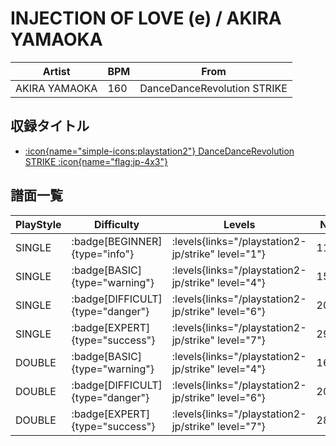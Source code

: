 # INJECTION OF LOVE (e) / AKIRA YAMAOKA

|Artist|BPM|From|
|------|---|----|
|AKIRA YAMAOKA|160|DanceDanceRevolution STRIKE|

## 収録タイトル

- [:icon{name="simple-icons:playstation2"} DanceDanceRevolution STRIKE :icon{name="flag:jp-4x3"}](/playstation2-jp/strike)

## 譜面一覧

|PlayStyle|Difficulty|Levels|Notes|Movie|
|---------|----------|------|-----|-----|
|SINGLE| :badge[BEGINNER]{type="info"}| :levels{links="/playstation2-jp/strike" level="1"}|117/0||
|SINGLE| :badge[BASIC]{type="warning"}| :levels{links="/playstation2-jp/strike" level="4"}|156/0||
|SINGLE| :badge[DIFFICULT]{type="danger"}| :levels{links="/playstation2-jp/strike" level="6"}|207/26||
|SINGLE| :badge[EXPERT]{type="success"}| :levels{links="/playstation2-jp/strike" level="7"}|293/15||
|DOUBLE| :badge[BASIC]{type="warning"}| :levels{links="/playstation2-jp/strike" level="4"}|167/0||
|DOUBLE| :badge[DIFFICULT]{type="danger"}| :levels{links="/playstation2-jp/strike" level="6"}|208/50||
|DOUBLE| :badge[EXPERT]{type="success"}| :levels{links="/playstation2-jp/strike" level="7"}|286/28||
